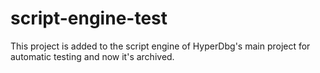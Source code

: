 # script-engine-test
This project is added to the script engine of HyperDbg's main project for automatic testing and now it's archived.
